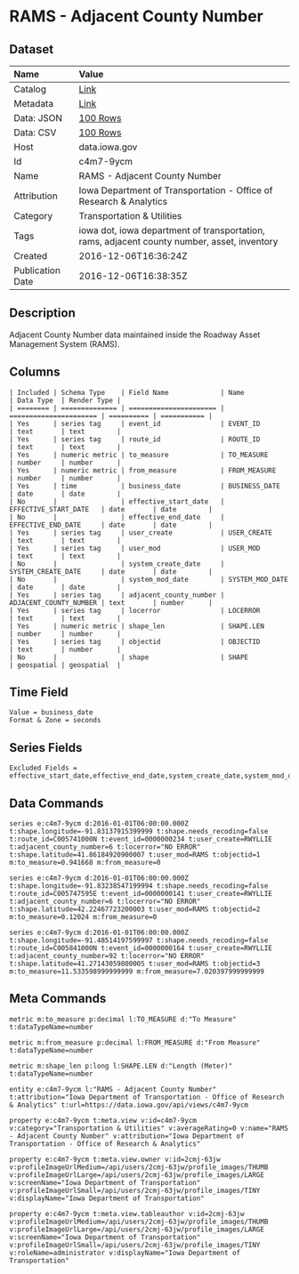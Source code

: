 # RAMS - Adjacent County Number

## Dataset

| Name | Value |
| :--- | :---- |
| Catalog | [Link](https://catalog.data.gov/dataset/rams-adjacent-county-number) |
| Metadata | [Link](https://data.iowa.gov/api/views/c4m7-9ycm) |
| Data: JSON | [100 Rows](https://data.iowa.gov/api/views/c4m7-9ycm/rows.json?max_rows=100) |
| Data: CSV | [100 Rows](https://data.iowa.gov/api/views/c4m7-9ycm/rows.csv?max_rows=100) |
| Host | data.iowa.gov |
| Id | c4m7-9ycm |
| Name | RAMS - Adjacent County Number |
| Attribution | Iowa Department of Transportation - Office of Research & Analytics |
| Category | Transportation & Utilities |
| Tags | iowa dot, iowa department of transportation, rams, adjacent county number, asset, inventory |
| Created | 2016-12-06T16:36:24Z |
| Publication Date | 2016-12-06T16:38:35Z |

## Description

Adjacent County Number data maintained inside the Roadway Asset Management System (RAMS).

## Columns

```ls
| Included | Schema Type    | Field Name             | Name                   | Data Type  | Render Type |
| ======== | ============== | ====================== | ====================== | ========== | =========== |
| Yes      | series tag     | event_id               | EVENT_ID               | text       | text        |
| Yes      | series tag     | route_id               | ROUTE_ID               | text       | text        |
| Yes      | numeric metric | to_measure             | TO_MEASURE             | number     | number      |
| Yes      | numeric metric | from_measure           | FROM_MEASURE           | number     | number      |
| Yes      | time           | business_date          | BUSINESS_DATE          | date       | date        |
| No       |                | effective_start_date   | EFFECTIVE_START_DATE   | date       | date        |
| No       |                | effective_end_date     | EFFECTIVE_END_DATE     | date       | date        |
| Yes      | series tag     | user_create            | USER_CREATE            | text       | text        |
| Yes      | series tag     | user_mod               | USER_MOD               | text       | text        |
| No       |                | system_create_date     | SYSTEM_CREATE_DATE     | date       | date        |
| No       |                | system_mod_date        | SYSTEM_MOD_DATE        | date       | date        |
| Yes      | series tag     | adjacent_county_number | ADJACENT_COUNTY_NUMBER | text       | number      |
| Yes      | series tag     | locerror               | LOCERROR               | text       | text        |
| Yes      | numeric metric | shape_len              | SHAPE.LEN              | number     | number      |
| Yes      | series tag     | objectid               | OBJECTID               | text       | number      |
| No       |                | shape                  | SHAPE                  | geospatial | geospatial  |
```

## Time Field

```ls
Value = business_date
Format & Zone = seconds
```

## Series Fields

```ls
Excluded Fields = effective_start_date,effective_end_date,system_create_date,system_mod_date,shape
```

## Data Commands

```ls
series e:c4m7-9ycm d:2016-01-01T06:00:00.000Z t:shape.longitude=-91.83137915399999 t:shape.needs_recoding=false t:route_id=C005741000N t:event_id=0000000234 t:user_create=RWYLLIE t:adjacent_county_number=6 t:locerror="NO ERROR" t:shape.latitude=41.86184920900007 t:user_mod=RAMS t:objectid=1 m:to_measure=0.941668 m:from_measure=0

series e:c4m7-9ycm d:2016-01-01T06:00:00.000Z t:shape.longitude=-91.83238547199994 t:shape.needs_recoding=false t:route_id=C005747595E t:event_id=0000000141 t:user_create=RWYLLIE t:adjacent_county_number=6 t:locerror="NO ERROR" t:shape.latitude=42.22467723200003 t:user_mod=RAMS t:objectid=2 m:to_measure=0.12024 m:from_measure=0

series e:c4m7-9ycm d:2016-01-01T06:00:00.000Z t:shape.longitude=-91.48514197599997 t:shape.needs_recoding=false t:route_id=C005841000N t:event_id=0000000164 t:user_create=RWYLLIE t:adjacent_county_number=92 t:locerror="NO ERROR" t:shape.latitude=41.27143059800005 t:user_mod=RAMS t:objectid=3 m:to_measure=11.533598999999999 m:from_measure=7.020397999999999
```

## Meta Commands

```ls
metric m:to_measure p:decimal l:TO_MEASURE d:"To Measure" t:dataTypeName=number

metric m:from_measure p:decimal l:FROM_MEASURE d:"From Measure" t:dataTypeName=number

metric m:shape_len p:long l:SHAPE.LEN d:"Length (Meter)" t:dataTypeName=number

entity e:c4m7-9ycm l:"RAMS - Adjacent County Number" t:attribution="Iowa Department of Transportation - Office of Research & Analytics" t:url=https://data.iowa.gov/api/views/c4m7-9ycm

property e:c4m7-9ycm t:meta.view v:id=c4m7-9ycm v:category="Transportation & Utilities" v:averageRating=0 v:name="RAMS - Adjacent County Number" v:attribution="Iowa Department of Transportation - Office of Research & Analytics"

property e:c4m7-9ycm t:meta.view.owner v:id=2cmj-63jw v:profileImageUrlMedium=/api/users/2cmj-63jw/profile_images/THUMB v:profileImageUrlLarge=/api/users/2cmj-63jw/profile_images/LARGE v:screenName="Iowa Department of Transportation" v:profileImageUrlSmall=/api/users/2cmj-63jw/profile_images/TINY v:displayName="Iowa Department of Transportation"

property e:c4m7-9ycm t:meta.view.tableauthor v:id=2cmj-63jw v:profileImageUrlMedium=/api/users/2cmj-63jw/profile_images/THUMB v:profileImageUrlLarge=/api/users/2cmj-63jw/profile_images/LARGE v:screenName="Iowa Department of Transportation" v:profileImageUrlSmall=/api/users/2cmj-63jw/profile_images/TINY v:roleName=administrator v:displayName="Iowa Department of Transportation"
```